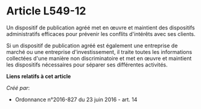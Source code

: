 # Article L549-12

Un dispositif de publication agréé met en œuvre et maintient des dispositifs administratifs efficaces pour prévenir les
conflits d'intérêts avec ses clients.

Si un dispositif de publication agréé est également une entreprise de marché ou une entreprise d'investissement, il traite
toutes les informations collectées d'une manière non discriminatoire et met en œuvre et maintient les dispositifs nécessaires
pour séparer ses différentes activités.

**Liens relatifs à cet article**

_Créé par_:

  - Ordonnance n°2016-827 du 23 juin 2016 - art. 14
